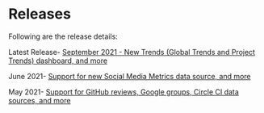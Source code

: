 # Releases

Following are the release details:

Latest Release- [September 2021 - New Trends (Global Trends and Project Trends) dashboard, and more](september-2021.md)

June 2021- [Support for new Social Media Metrics data source, and more](june-2021.md)

May 2021- [Support for GitHub reviews, Google groups, Circle CI data sources, and more](may-2021.md)
